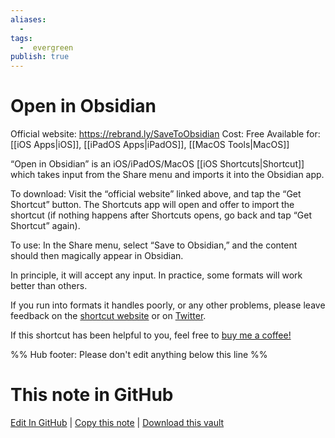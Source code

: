 ```yaml
---
aliases:
  -
tags:
  -  evergreen
publish: true
---
```


# Open in Obsidian

Official website: https://rebrand.ly/SaveToObsidian
Cost: Free
Available for: [[iOS Apps|iOS]], [[iPadOS Apps|iPadOS]], [[MacOS Tools|MacOS]]

“Open in Obsidian” is an iOS/iPadOS/MacOS [[iOS Shortcuts|Shortcut]] which takes input from the Share menu and imports it into the Obsidian app.

To download: Visit the “official website” linked above, and tap the “Get Shortcut” button. The Shortcuts app will open and offer to import the shortcut (if nothing happens after Shortcuts opens, go back and tap “Get Shortcut” again).

To use: In the Share menu, select “Save to Obsidian,” and the content should then magically appear in Obsidian.

In principle, it will accept any input. In practice, some formats will work better than others. 

If you run into formats it handles poorly, or any other problems, please leave feedback on the [shortcut website](https://rebrand.ly/SaveToObsidian) or on <a href="https://twitter.com/intent/tweet?text=@calion%20Re%20Save%20to%20Obsidian%3A">Twitter</a>.

If this shortcut has been helpful to you, feel free to [buy me a coffee!](https://www.buymeacoffee.com/calion)

%% Hub footer: Please don't edit anything below this line %%

# This note in GitHub

<span class="git-footer">[Edit In GitHub](https://github.dev/obsidian-community/obsidian-hub/blob/main/02%20-%20Community%20Expansions/02.05%20All%20Community%20Expansions/Auxiliary%20Tools/Open%20in%20Obsidian.md "git-hub-edit-note") | [Copy this note](https://raw.githubusercontent.com/obsidian-community/obsidian-hub/main/02%20-%20Community%20Expansions/02.05%20All%20Community%20Expansions/Auxiliary%20Tools/Open%20in%20Obsidian.md "git-hub-copy-note") | [Download this vault](https://github.com/obsidian-community/obsidian-hub/archive/refs/heads/main.zip "git-hub-download-vault") </span>
